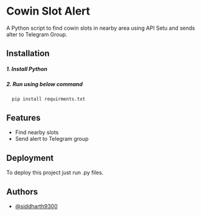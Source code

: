 
# Cowin Slot Alert

A Python script to find cowin slots in nearby area using API Setu and sends alter to Telegram Group.
## Installation
##### 1. Install Python

##### 2. Run using below command
  ```bash
    pip install requirments.txt
  ```
    
## Features

- Find nearby slots
- Send alert to Telegram group

  
## Deployment

To deploy this project just run .py files.

## Authors

- [@siddharth9300](https://github.com/siddharth9300)
